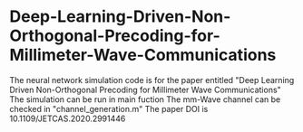 # Deep-Learning-Driven-Non-Orthogonal-Precoding-for-Millimeter-Wave-Communications
The neural network simulation code is for the paper entitled "Deep Learning Driven Non-Orthogonal Precoding for Millimeter Wave Communications"
The simulation can be run in main fuction
The mm-Wave channel can be checked in "channel_generation.m"
The paper DOI is 10.1109/JETCAS.2020.2991446
